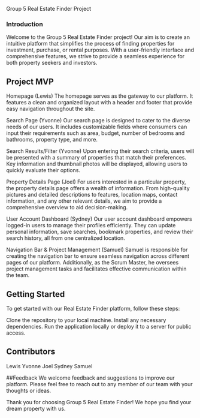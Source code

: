 Group 5 Real Estate Finder Project
### Introduction
Welcome to the Group 5 Real Estate Finder project! Our aim is to create an intuitive platform that simplifies the process of finding properties for investment, purchase, or rental purposes. With a user-friendly interface and comprehensive features, we strive to provide a seamless experience for both property seekers and investors.

## Project MVP
Homepage (Lewis)
The homepage serves as the gateway to our platform. It features a clean and organized layout with a header and footer that provide easy navigation throughout the site.

Search Page (Yvonne)
Our search page is designed to cater to the diverse needs of our users. It includes customizable fields where consumers can input their requirements such as area, budget, number of bedrooms and bathrooms, property type, and more.

Search Results/Filter (Yvonne)
Upon entering their search criteria, users will be presented with a summary of properties that match their preferences. Key information and thumbnail photos will be displayed, allowing users to quickly evaluate their options.

Property Details Page (Joel)
For users interested in a particular property, the property details page offers a wealth of information. From high-quality pictures and detailed descriptions to features, location maps, contact information, and any other relevant details, we aim to provide a comprehensive overview to aid decision-making.

User Account Dashboard (Sydney)
Our user account dashboard empowers logged-in users to manage their profiles efficiently. They can update personal information, save searches, bookmark properties, and review their search history, all from one centralized location.

Navigation Bar & Project Management (Samuel)
Samuel is responsible for creating the navigation bar to ensure seamless navigation across different pages of our platform. Additionally, as the Scrum Master, he oversees project management tasks and facilitates effective communication within the team.

## Getting Started
To get started with our Real Estate Finder platform, follow these steps:

Clone the repository to your local machine.
Install any necessary dependencies.
Run the application locally or deploy it to a server for public access.

## Contributors
Lewis
Yvonne
Joel
Sydney
Samuel

##Feedback
We welcome feedback and suggestions to improve our platform. Please feel free to reach out to any member of our team with your thoughts or ideas.

Thank you for choosing Group 5 Real Estate Finder! We hope you find your dream property with us.
